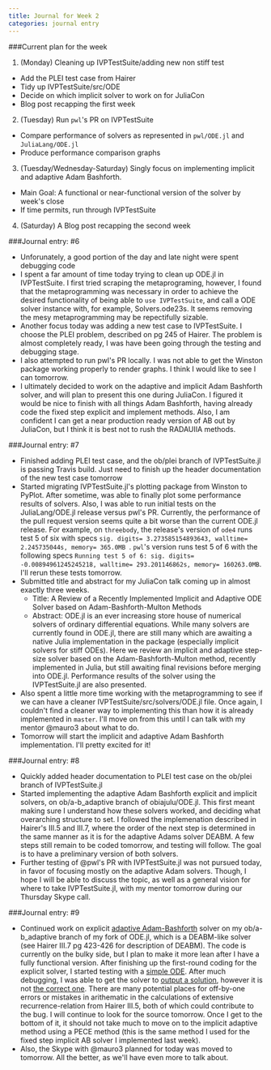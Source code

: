```yaml
---
title: Journal for Week 2
categories: journal entry
---
```


###Current plan for the week
1. (Monday) Cleaning up IVPTestSuite/adding new non stiff test
  + Add the PLEI test case from Hairer
  + Tidy up IVPTestSuite/src/ODE
  + Decide on which implicit solver to work on for JuliaCon
  + Blog post recapping the first week
2. (Tuesday) Run `pwl`'s PR on IVPTestSuite
  + Compare performance of solvers as represented in `pwl/ODE.jl` and `JuliaLang/ODE.jl`
  + Produce performance comparison graphs
3. (Tuesday/Wednesday-Saturday) Singly focus on implementing implicit and adaptive Adam Bashforth. 
  + Main Goal: A functional or near-functional version of the solver by week's close
  + If time permits, run through IVPTestSuite
4. (Saturday) A Blog post recapping the second week 

###Journal entry: #6
* Unforunately, a good portion of the day and late night were spent debugging code
* I spent a far amount of time today trying to clean up ODE.jl in IVPTestSuite. I first tried scraping the metaprograming, however, I found that the metaprogramming was necessary in order to achieve the desired functionality of being able to `use IVPTestSuite`, and call a ODE solver instance with, for example, Solvers.ode23s. It seems removing the mesy metaprogramming may be repectifully sizable. 
* Another focus today was adding a new test case to IVPTestSuite. I choose the PLEI problem, described on pg 245 of Hairer. The problem is almost completely ready, I was have been going through the testing and debugging stage.
* I also attempted to run pwl's PR locally. I was not able to get the Winston package working properly to render graphs. I think I would like to see I can tomorrow.
* I ultimately decided to work on the adaptive and implicit Adam Bashforth solver, and will plan to present this one during JuliaCon. I figured it would be nice to finish with all things Adam Bashforth, having already code the fixed step explicit and implement methods. Also, I am confident I can get a near production ready version of AB out by JuliaCon, but I think it is best not to rush the RADAUIIA methods.

###Journal entry: #7
* Finished adding PLEI test case, and the ob/plei branch of IVPTestSuite.jl is passing Travis build. Just need to finish up the header documentation of the new test case tomorrow
* Started migrating IVPTestSuite.jl's plotting package from Winston to PyPlot. After sometime, was able to finally plot some performance results of solvers. Also, I was able to run initial tests on the JuliaLang/ODE.jl release versus pwl's PR. Currently, the performance of the pull request version seems quite a bit worse than the current ODE.jl release. For example, on `threebody`, the release's version of `ode4` runs test 5 of six with specs `sig. digits= 3.273585154893643, walltime= 2.245735044s, memory= 365.0MB
`. `pwl`'s version runs test 5 of 6 with the following specs `Running test 5 of 6:
 sig. digits= -0.00894961245245218, walltime= 293.201146862s, memory= 160263.0MB`. I'll rerun these tests tomorrow.
* Submitted title and abstract for my JuliaCon talk coming up in almost exactly three weeks. 
  - Title:  A Review of a Recently Implemented Implicit and Adaptive ODE Solver based on Adam-Bashforth-Multon Methods
  - Abstract: ODE.jl is an ever increasing store house of numerical solvers of ordinary differential equations. While many solvers are currently found in ODE.jl, there are still many which are awaiting a native Julia implementation in the package (especially implicit solvers for stiff ODEs). Here we review an implicit and adaptive step-size solver based on the Adam-Bashforth-Multon method, recently implemented in Julia, but still awaiting final revisions before merging into ODE.jl. Performance results of the solver using the IVPTestSuite.jl are also presented.
* Also spent a little more time working with the metaprogramming to see if we can have a cleaner IVPTestSuite/src/solvers/ODE.jl file. Once again, I couldn't find a cleaner way to implementing this than how it is already implemented in `master`. I'll move on from this until I can talk with my mentor @mauro3 about what to do. 
* Tomorrow will start the implicit and adaptive Adam Bashforth implementation. I'll pretty excited for it!
 
###Journal entry: #8
* Quickly added header documentation to PLEI test case on the ob/plei branch of IVPTestSuite.jl
* Started implementing the adaptive Adam Bashforth explicit and implicit solvers, on ob/a-b_adaptive branch of obiajulu/ODE.jl. This first meant making sure I understand how these solvers worked, and deciding what overarching structure to set. I followed the implemenation described in Hairer's III.5 and III.7, where the order of the next step is determined in the same manner as it is for the adaptive Adams solver DEABM. A few steps still remain to be coded tomorrow, and testing will follow. The goal is to have a preliminary version of both solvers. 
* Further testing of @pwl's PR with IVPTestSuite.jl was not pursued today, in favor of focusing mostly on the adaptive Adam solvers. Though, I hope I will be able to discuss the topic, as well as a general vision for where to take IVPTestSuite.jl, with my mentor tomorrow during our Thursday Skype call. 

###Journal entry: #9
* Continued work on explicit [adaptive Adam-Bashforth](https://github.com/obiajulu/ODE.jl/blob/1370f0f8d9a26b4654cf528635e53bb69c92fc1f/src/adam_bashforth_adaptive.jl) solver on my ob/a-b_adaptive branch of my fork of ODE.jl, which is a DEABM-like solver (see Hairer III.7 pg 423-426 for description of DEABM). The code is currently on the bulky side, but I plan to make it more lean after I have a fully functional version. After finishing up the first-round coding for the explicit solver, I started testing with a [simple ODE](https://gist.github.com/obiajulu/410c8745ce9c633966f95e6a2b659e07). After much debugging, I was able to get the solver to [output a solution](https://drive.google.com/file/d/0B2oRp-nVYvzGb0pzUmR6bkdRMm8/view?usp=sharing), however it is not [the correct one](https://drive.google.com/file/d/0B2oRp-nVYvzGa0RobFNBYV9ZdGM/view?usp=sharing). There are many potential places for off-by-one errors or mistakes in arithematic in the calculations of extensive recurrence-relation from Hairer III.5, both of which could contribute to the bug. I will continue to look for the source tomorrow. Once I get to the bottom of it, it should not take much to move on to the implicit adaptive method using a PECE method (this is the same method I used for the fixed step implicit AB solver I implemented last week).
* Also, the Skype with @mauro3 planned for today was moved to tomorrow. All the better, as we'll have even more to talk about. 

